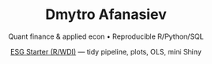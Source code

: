 <h1 align="center">Dmytro Afanasiev</h1>
<p align="center">Quant finance & applied econ • Reproducible R/Python/SQL</p>
<p align="center">
  <a href="https://github.com/Wavekin/esg-starter-r">ESG Starter (R/WDI)</a> — tidy pipeline, plots, OLS, mini Shiny
</p>
